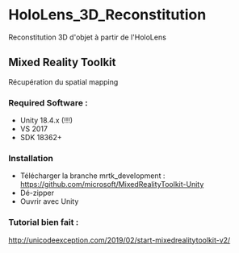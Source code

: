 # HoloLens_3D_Reconstitution

Reconstitution 3D d'objet à partir de l'HoloLens

## Mixed Reality Toolkit

Récupération du spatial mapping

### Required Software :

- Unity 18.4.x (!!!)
- VS 2017
- SDK 18362+

### Installation

- Télécharger la branche mrtk_development : https://github.com/microsoft/MixedRealityToolkit-Unity
- Dé-zipper
- Ouvrir avec Unity 

### Tutorial bien fait : 

http://unicodeexception.com/2019/02/start-mixedrealitytoolkit-v2/

